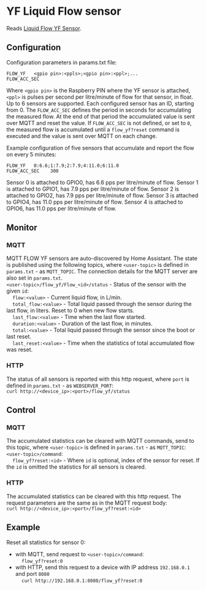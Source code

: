 # YF Liquid Flow sensor

Reads [Liquid Flow YF Sensor](../../../../docs/YF-Datasheet.pdf).

## Configuration
Configuration parameters in params.txt file:
```
FLOW_YF   <gpio pin>:<ppls>;<gpio pin>:<ppl>;...
FLOW_ACC_SEC
```
Where `<gpio pin>` is the Raspberry PIN where the YF sensor is attached, `<ppl>` is pulses per second per litre/minute of flow for that sensor, in float. Up to 6 sensors are supported. Each configured sensor has an ID, starting from 0. The `FLOW_ACC_SEC` defines the period in seconds for accumulating the measured flow. At the end of that period the accumulated value is sent over MQTT and reset the value. If `FLOW_ACC_SEC` is not defined, or set to `0`, the measured flow is accumulated until a `flow_yf?reset` command is executed and the value is sent over MQTT on each change.

Example configuration of five sensors that accumulate and report the flow on every 5 minutes:
```
FLOW_YF   0:6.6;1:7.9;2:7.9;4:11.0;6:11.0
FLOW_ACC_SEC    300
```
Sensor 0 is attached to GPIO0, has 6.6 pps per litre/minute of flow.
Sensor 1 is attached to GPIO1, has 7.9 pps per litre/minute of flow.
Sensor 2 is attached to GPIO2, has 7.9 pps per litre/minute of flow.
Sensor 3 is attached to GPIO4, has 11.0 pps per litre/minute of flow.
Sensor 4 is attached to GPIO6, has 11.0 pps per litre/minute of flow.

## Monitor
### MQTT
MQTT FLOW YF sensors are auto-discovered by Home Assistant. The state is published using the following topics, where `<user-topic>` is defined in `params.txt` - as `MQTT_TOPIC`. The connection details for the MQTT server are also set in `params.txt`.  
`<user-topic>/flow_yf/Flow_<id>/status` - Status of the sensor with the given `id`:  
&nbsp;&nbsp;&nbsp;&nbsp;`flow:<value>` - Current liquid flow, in L/min.  
&nbsp;&nbsp;&nbsp;&nbsp;`total_flow:<value>` - Total liquid passed through the sensor during the last flow, in liters. Reset to 0 when new flow starts.  
&nbsp;&nbsp;&nbsp;&nbsp;`last_flow:<value>` - Time when the last flow started.  
&nbsp;&nbsp;&nbsp;&nbsp;`duration:<value>` - Duration of the last flow, in minutes.  
&nbsp;&nbsp;&nbsp;&nbsp;`total:<value>` - Total liquid passed through the sensor since the boot or last reset.  
&nbsp;&nbsp;&nbsp;&nbsp;`last_reset:<value>` - Time when the statistics of total accumulated flow was reset.  

### HTTP
The status of all sensors is reported with this http request, where `port` is defined in `params.txt` - as `WEBSERVER_PORT`:  
    `curl http://<device_ip>:<port>/flow_yf/status`

## Control
### MQTT
The accumulated statistics can be cleared with MQTT commands, send to this topic, where `<user-topic>` is defined in `params.txt` - as `MQTT_TOPIC`:  
`<user-topic>/command`:  
&nbsp;&nbsp;&nbsp;&nbsp;`flow_yf?reset:<id>` - Where `id` is optional, index of the sensor for reset. If the `id` is omitted the statistics for all sensors is cleared.
### HTTP
The accumulated statistics can be cleared with this http request. The request parameters are the same as in the MQTT request body:  
`curl http://<device_ip>:<port>/flow_yf?reset:<id>`
## Example
Reset all statistics for sensor 0:
- with MQTT, send request to `<user-topic>/command`:  
&nbsp;&nbsp;&nbsp;&nbsp;`flow_yf?reset:0`  
- with HTTP, send this request to a device with IP address `192.168.0.1` and port `8080`  
&nbsp;&nbsp;&nbsp;&nbsp;`curl http://192.168.0.1:8080/flow_yf?reset:0`  

